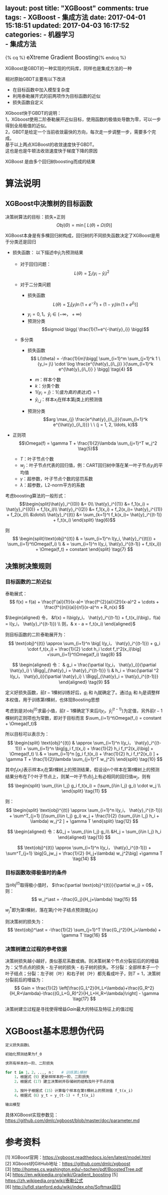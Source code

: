 layout: post
title: "XGBoost"
comments: true
tags:
	- XGBoost
	- 集成方法
date:  2017-04-01 15:18:51
updated: 2017-04-03 16:17:52
categories:
    - 机器学习  
    - 集成方法
---

{% cq %} <font size=4>eXtreme Gradient Boosting</font>{% endcq %}

XGBoost是GBDT的一种实现的代码库，同样也是集成方法的一种

相对原始GBDT主要有以下改进  

- 在目标函数中加入模型复杂度  
- 利用泰勒展开式的前两项作为目标函数的近似
- 损失函数自定义

<!-- more -->

XGboost快于GBDT的说明：  
1，XGboost使用二阶泰勒展开近似目标，使用函数的极值处导数为零，可以一步得到全局极值的近似。  
2，GBDT是给定一个当前收敛最快的方向，每次走一步调整一步，需要多个完成。  
基于以上两点XGBoost的收敛速度快于GBDT。  
这也是也是牛顿法收敛速度快于梯度下降的原因  

XGBoost 是由多个回归树boosting而成的结果

# 算法说明  

## XGBoost中决策树的目标函数
决策树算法的目标：损失+正则
$$Obj(\Theta) = \min \bigg[\ L(\theta) + \Omega(\Theta) \bigg] \tag{1}$$

XGBoost本身是有多棵回归树构成，回归树的不同损失函数决定了XGBoost是用于分类还是回归

* 损失函数：
以下描述中$\hat{y}_i$为预测结果
	- 对于回归问题： 
	$$L(\theta) = \sum_i (y_i-\hat{y}_i)^2 \tag{2}$$

	- 对于二分类问题  
		- 损失函数
	$$L(\theta) = \sum_i \big[ y_i\ln (1+e^{-\hat{y}_i}) + (1-y_i)\ln (1+e^{\hat{y}_i})\big] \tag{3}$$
		- $y_i = 0, 1。\hat{y}_i \in (-\infty，+\infty)$
		- 预测分类
			$$sigmoid \bigg( \frac{1}{1+e^{-\hat{y}_i}} \bigg)$$

	- 多分类  
		- 损失函数		
		$$
		L(\theta) = -\frac{1}{m}\bigg[
			\sum_{i=1}^m \sum_{j=1}^k 1 \{y_i= j\}
			\cdot  \log \frac{e^{\hat{y}_{i\_j}} }{\sum_{l=1}^k  e^{\hat{y}_{i\_l}} }
		\bigg]  \tag{4}
		$$
			- $m$：样本个数
			- $k$：分类个数
			- $1 \{y_i= j\}$：$1 \{值为真的表达式\} = 1$
			- $\hat{y}_{i\_j}$：样本$x_i$在样本第j类上的预测值

		- 预测分类
			$$arg \max_{j} \frac{e^\hat{y}_{i\_j}}{\sum_{l=1}^k e^{\hat{y}_{i\_l}}} \ \ (j = 1, 2, \ldots, k)$$
			

* 正则项
	$$\Omega(f) = \gamma T + \frac{1}{2}\lambda \sum_{j=1}^T w_j^2 \tag{5}$$

	- $T$：叶子节点个数
	- $w_j$：叶子节点代表的回归值，例：CART回归树中落在某一叶子节点$y_i$的平均值
	- $\gamma$：超参数，叶子节点个数的惩罚系数
	- $\lambda$：超参数，L2-norm平方的系数  


考虑boosting算法的一般形式：
$$\begin{split}\hat{y}_i^{(0)} &= 0\\
\hat{y}_i^{(1)} &= f_1(x_i) = \hat{y}_i^{(0)} + f_1(x_i)\\
\hat{y}_i^{(2)} &= f_1(x_i) + f_2(x_i)= \hat{y}_i^{(1)} + f_2(x_i)\\
&\dots\\
\hat{y}_i^{(t)} &= \sum_{k=1}^t f_k(x_i)= \hat{y}_i^{(t-1)} + f_t(x_i)
\end{split} \tag{6}$$

则
$$
\begin{split}\text{obj}^{(t)} & = \sum_{i=1}^n l(y_i, \hat{y}_i^{(t)}) + \sum_{i=1}^t\Omega(f_i) \\
          & = \sum_{i=1}^n l(y_i, \hat{y}_i^{(t-1)} + f_t(x_i)) + \Omega(f_t) + constant
\end{split} \tag{7}
$$

## 决策树决策规则  

### 目标函数的二阶近似
>
泰勒展式：
$$
f(x) = f(a) + \frac{f'(a)}{1!}(x-a)+ \frac{f^{2}(a)}{2!}(x-a)^2 + \cdots + \frac{f^{(n)}(a)}{n!}(x-a)^n + R_n(x)
$$

$\begin{aligned}
令， &f(x) = l\big(y_i， \hat{y}_i^{(t-1)} + f_t(x_i)\big)，f(a) = l(y_i， \hat{y}_i^{(t-1)}) \\
则，& x - a = f_t(x_i)
\end{aligned}$

则目标函数的二阶泰勒展开为：
$$
\text{obj}^{(t)} \approx 
 \sum_{i=1}^n \big[ l(y_i， \hat{y}_i^{(t-1)}) + g_i \cdot f_t(x_i) + \frac{1}{2} \cdot h_i \cdot f_t^2(x_i)\big] +\sum_{i=1}^t\Omega(f_i) \tag{8}
$$

$$
\begin{aligned}
令： & g_i = \frac{\partial l(y_i， \hat{y}_i)}{\partial \hat{y}_i} \ \Bigg|_{\hat{y}_i = \hat{y}_i^{(t-1)}} \\
& h_i = \frac{\partial ^2 l(y_i， \hat{y}_i)}{\partial \hat{y}_i} \ \Bigg|_{\hat{y}_i = \hat{y}_i^{(t-1)}}
\end{aligned}
\tag{9}
$$

定义好损失函数，前$t-1$棵树训练好后，$g_i$ 和 $h_i$就确定了。通过$g_i$ 和 $h_i$是调整样本权值，用于训练第$t$棵树，也体现Boosting思想

考虑到是对$\text{obj}^{(t)}$求最小值，前$t-1$棵确定下来后$l(y_i， \hat{y}_i^{(t-1)})$为定值，另外前$t-1$棵树的正则项也为常数，即对于目标而言 $\sum_{i=1}^t\Omega(f_i) = constant + \Omega(f_t)$

所以目标可以表示为：
$$
\begin{split}
 \text{obj}^{(t)} 
& \approx  \sum_{i=1}^n l(y_i， \hat{y}_i^{(t-1)})  +  \sum_{i=1}^n \big[g_i f_t(x_i) + \frac{1}{2} h_i f_t^2(x_i)\big] + \Omega(f_t) \\
& = \sum_{i=1}^n [g_i f_t(x_i)  + \frac{1}{2} h_i f_t^2(x_i) ] + \gamma T + \frac{1}{2}\lambda \sum_{j=1}^T w_j^2\\
\end{split} \tag{10}
$$

其中$f_t(x_i)$表示样本$x_i$在第$t$棵树上的预测结果，假设设n个样本在第$t$棵树上的预测结果分布在$T$个叶子节点上，则某一叶子节点$I_j$上有必相同的回归值$w_j$，则有
$$
\begin{split}
\sum_{i\in I_j} g_i  f_t(x_i) = (\sum_{i\in I_j} g_i) \cdot w_j \\
\end{split} \tag{11}
$$

则：
$$
\begin{split}
\text{obj}^{(t)} 
\approx \sum_{i=1}^n l(y_i， \hat{y}_i^{(t-1)})  + \sum^T_{j=1} [(\sum_{i\in I_j} g_i) w_j + \frac{1}{2} (\sum_{i\in I_j} h_i + \lambda) w_j^2 ] + \gamma T
\end{split} \tag{12}
$$

$$
\begin{aligned}
令：&G_j = \sum_{i\in I_j} g_i\\
&H_j = \sum_{i\in I_j} h_i 
\end{aligned}
\tag{13}
$$

$$
\text{obj}^{(t)} \approx  \sum_{i=1}^n l(y_i， \hat{y}_i^{(t-1)})  + \sum^T_{j=1} \big[G_jw_j + \frac{1}{2} (H_j+\lambda) w_j^2\big] +\gamma T \tag{14}
$$

### 目标函数取得极值时的条件  

当$\text{obj}^{(t)}$取得极小值时， $\frac{\partial \text{obj}^{(t)}}{\partial w_j} = 0$，则：
$$
w_j^\ast = -\frac{G_j}{H_j+\lambda} \tag{15}
$$

$w_j^\ast$即为第t棵树，落在第j个叶子结点预测值$f_t(x_i)$

则决策树的损失为：
$$
\text{obj}^\ast = -\frac{1}{2} \sum_{j=1}^T \frac{G_j^2}{H_j+\lambda} + \gamma T \tag{16}
$$

### 决策树建立过程的参考依据

决策树损失越小越好，类似基尼系数或熵。则决策树某个节点分裂前后的的增益为：父节点点的损失 - 左子树的损失 - 右子树的损失。不分裂：全部样本子一个叶子结点；分裂：左子树（叶）和右子树（叶）都先看成叶子，则$T=1$，决策树分裂前后的增益为：
$$
Gain = \frac{1}{2} \left[\frac{G_L^2}{H_L+\lambda}+\frac{G_R^2}{H_R+\lambda}-\frac{(G_L+G_R)^2}{H_L+H_R+\lambda}\right] - \gamma 
\tag{17}
$$

决策树建立过程是寻找使得增益$Gain$最大的特征及特征上的值过程

# XGBoost基本思想伪代码

```python
定义损失函数L

初始化预测结果为f_0

求所有样本的一阶、二阶损失

for t in 1，2，..., n：   # 训练第i棵树
    1，根据式（9）更新样样本的一阶、二阶损失
    2，根据式（17）建立决策树并存储树的结构及叶子节点的值

    3，按叶子根据式（15）计算每个样本在第t棵树上的预测值 f_t(x_i)
    4，根据式（6）y_t = y_(t-1) + f_t(x_i)

输出模型

```

具体XGBoost实现参数见：<https://github.com/dmlc/xgboost/blob/master/doc/parameter.md>


# 参考资料
[1] XGBoost官网：<https://xgboost.readthedocs.io/en/latest/model.html>  
[2] XGboost的GitHub地址：<https://github.com/dmlc/xgboost>  
[3] <http://homes.cs.washington.edu/~tqchen/pdf/BoostedTree.pdf>  
[4] <https://en.wikipedia.org/wiki/Gradient_boosting>
[5] <https://zh.wikipedia.org/wiki/泰勒公式>  
[6] <http://ufldl.stanford.edu/wiki/index.php/Softmax回归>  






